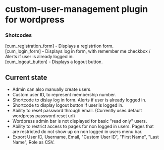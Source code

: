 # custom-user-management plugin for wordpress

### Shotcodes
[cum_registration_form] - Displays a registrtion form. <br/>
[cum_login_form] - Displays log in form, with remember me checkbox / Alerts if user is already logged in. <br/>
[cum_logout_button] - Displays a logout button. <br/>

## Current state
- Admin can also manually create users. 
- Custom user ID, to represent membership number.
- Shortcode to dislay log in form. Alerts if user is already logged in.
- Shortcode to display logout button if user is logged in.
- Ability to reset password through email. (Currently uses default wordpress password reset url)
- Wordpress admin bar is not displayed for basic "read only" users. 
- Ability to restrict access to pages for non logged in users. Pages that are restricted do not show up on non logged in users menu bar.
- Export User ID, Username, Email, "Custom User ID", "First Name", "Last Name", Role as CSV.

